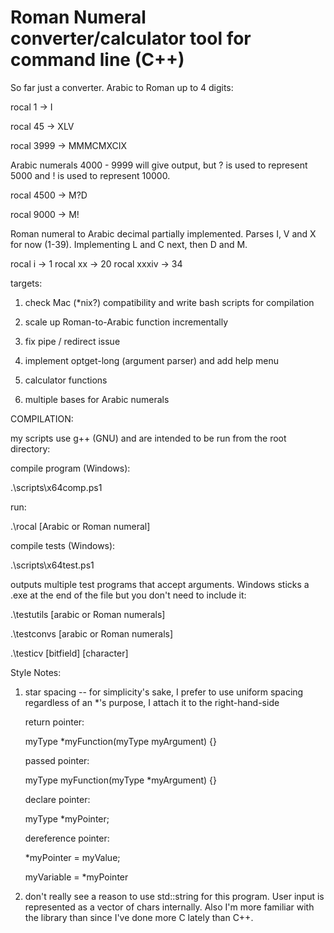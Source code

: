 # Roman Numeral converter/calculator tool for command line (C++)

So far just a converter. Arabic to Roman up to 4 digits:

rocal 1 -> I

rocal 45 -> XLV

rocal 3999 -> MMMCMXCIX

Arabic numerals 4000 - 9999 will give output, but ? is used to represent 5000 and ! is used to represent 10000.

rocal 4500 -> M?D

rocal 9000 -> M!

Roman numeral to Arabic decimal partially implemented. Parses I, V and X for now (1-39). Implementing L and C next, then D and M.

rocal i -> 1
rocal xx -> 20
rocal xxxiv -> 34

targets:

1. check Mac (*nix?) compatibility and write bash scripts for compilation

2. scale up Roman-to-Arabic function incrementally

3. fix pipe / redirect issue

4. implement optget-long (argument parser) and add help menu

5. calculator functions

6. multiple bases for Arabic numerals

COMPILATION:

my scripts use g++ (GNU) and are intended to be run from the root directory:

compile program (Windows):

.\scripts\x64comp.ps1

run:

.\rocal [Arabic or Roman numeral]

compile tests (Windows):

.\scripts\x64test.ps1

outputs multiple test programs that accept arguments. Windows sticks a .exe at the end of the file but you don't need to include it:

.\testutils [arabic or Roman numerals]

.\testconvs [arabic or Roman numerals]

.\testicv [bitfield] [character]

Style Notes:

1. star spacing -- for simplicity's sake, I prefer to use uniform spacing regardless of an *'s purpose, I attach it to the right-hand-side

   return pointer:

   myType *myFunction(myType myArgument) {}

   passed pointer:

   myType myFunction(myType *myArgument) {}

   declare pointer:

   myType *myPointer;

   dereference pointer:

   *myPointer = myValue;

   myVariable = *myPointer

2. don't really see a reason to use std::string for this program. User input is represented as a vector of chars internally. Also I'm more familiar with the <cstring> library than <string> since I've done more C lately than C++.